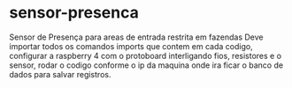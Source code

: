 # sensor-presenca
  Sensor de Presença para areas de entrada restrita em fazendas
Deve importar todos os comandos imports que contem em cada codigo, configurar a raspberry 4 com o protoboard interligando fios, resistores e o sensor, rodar o codigo conforme o ip da maquina onde ira ficar o banco de dados para salvar registros.

